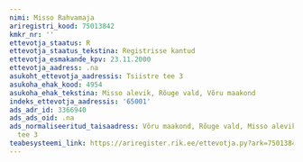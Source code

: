 ```yaml
---
nimi: Misso Rahvamaja
ariregistri_kood: 75013842
kmkr_nr: ''
ettevotja_staatus: R
ettevotja_staatus_tekstina: Registrisse kantud
ettevotja_esmakande_kpv: 23.11.2000
ettevotja_aadress: .na
asukoht_ettevotja_aadressis: Tsiistre tee 3
asukoha_ehak_kood: 4954
asukoha_ehak_tekstina: Misso alevik, Rõuge vald, Võru maakond
indeks_ettevotja_aadressis: '65001'
ads_adr_id: 3366940
ads_ads_oid: .na
ads_normaliseeritud_taisaadress: Võru maakond, Rõuge vald, Misso alevik, Tsiistre
  tee 3
teabesysteemi_link: https://ariregister.rik.ee/ettevotja.py?ark=75013842&ref=rekvisiidid
---
```

